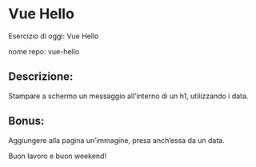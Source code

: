 # Vue Hello

Esercizio di oggi: Vue Hello

nome repo: vue-hello

## Descrizione:

Stampare a schermo un messaggio all’interno di un h1, utilizzando i data.

## Bonus:

Aggiungere alla pagina un’immagine, presa anch’essa da un data.

Buon lavoro e buon weekend!